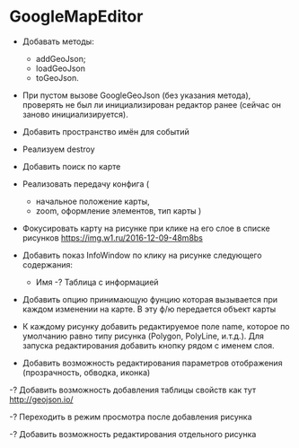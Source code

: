# GoogleMapEditor

+ Добавать методы:
  + addGeoJson;
  + loadGeoJson
  + toGeoJson.

+ При пустом вызове GoogleGeoJson (без указания метода), проверять не был ли инициализирован редактор ранее (сейчас он заново инициализируется).

+ Добавить пространство имён для событий

+ Реализуем destroy

- Добавить поиск по карте

- Реализовать передачу конфига (
    + начальное положение карты, 
    + zoom, 
    оформление элементов,
    тип карты
  )

- Фокусировать карту на рисунке при клике на его слое в списке рисунков https://img.w1.ru/2016-12-09-48m8bs

- Добавить показ InfoWindow по клику на рисунке следующего содержания:

  - Имя
  -? Таблица с информацией

- Добавить опцию принимающую фунцию которая вызывается при каждом изменении на карте. В эту ф/ю передается объект карты

+ К каждому рисунку добавить редактируемое поле name, которое по умолчанию равно типу рисунка (Polygon, PolyLine, и.т.д.). Для запуска редактирования добавить кнопку рядом с именем слоя.

+ Добавить возможность редактирования параметров отображения (прозрачность, обводка, иконка)

-? Добавить возможность добавления таблицы свойств как тут http://geojson.io/

-? Переходить в режим просмотра после добавления рисунка

-? Добавить возможность редактирования отдельного рисунка
